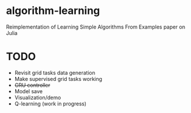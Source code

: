 # algorithm-learning
Reimplementation of Learning Simple Algorithms From Examples paper on Julia

# TODO
- Revisit grid tasks data generation
- Make supervised grid tasks working
- ~~GRU controller~~
- Model save
- Visualization/demo
- Q-learning (work in progress)
